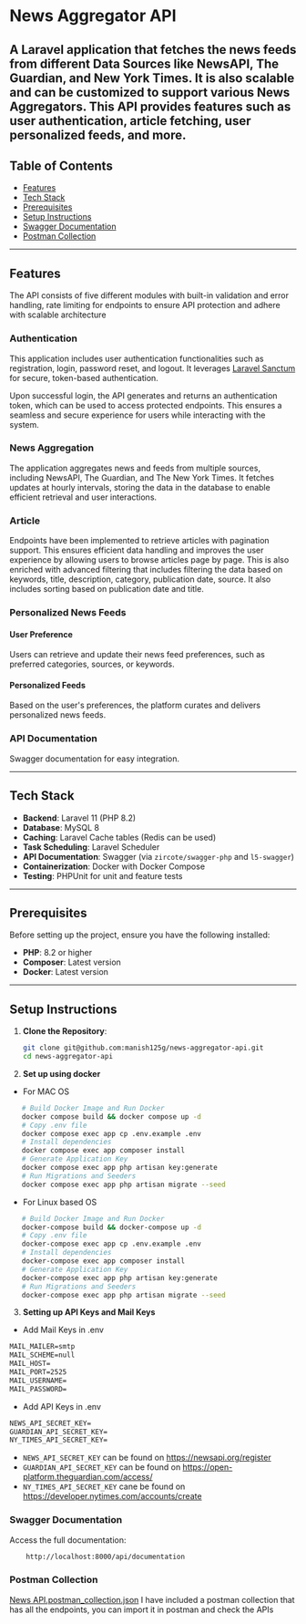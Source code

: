 # News Aggregator API

A Laravel application that fetches the news feeds from different Data Sources like NewsAPI, 
The Guardian, and New York Times. It is also scalable and can be customized to support various News Aggregators.
This API provides features such as user authentication, article fetching, user personalized feeds,
and more.
---

## **Table of Contents**
- [Features](#features)
- [Tech Stack](#tech-stack)
- [Prerequisites](#prerequisites)
- [Setup Instructions](#setup-instructions)
- [Swagger Documentation](#swagger-documentation)
- [Postman Collection](#postman-collection)

---

## **Features**

The API consists of five different modules with built-in validation and error handling,
rate limiting for endpoints to ensure API protection and adhere with scalable architecture

### Authentication
This application includes user authentication functionalities such as registration, login,
password reset, and logout. It leverages [Laravel Sanctum](https://laravel.com/docs/11.x/sanctum)
for secure, token-based authentication.

Upon successful login, the API generates and returns an authentication token, which can be 
used to access protected endpoints. This ensures a seamless and secure experience for users
while interacting with the system.

### News Aggregation
The application aggregates news and feeds from multiple sources, including NewsAPI,
The Guardian, and The New York Times. It fetches updates at hourly intervals, storing 
the data in the database to enable efficient retrieval and user interactions.

### Article
Endpoints have been implemented to retrieve articles with pagination support. 
This ensures efficient data handling and improves the user experience by allowing users to 
browse articles page by page. This is also enriched with advanced filtering that includes
filtering the data based on keywords, title, description, category, publication date, source.
It also includes sorting based on publication date and title.

### Personalized News Feeds

#### User Preference
Users can retrieve and update their news feed preferences, such as preferred categories,
sources, or keywords.
#### Personalized Feeds
Based on the user's preferences, the platform curates and delivers personalized news feeds.

### API Documentation
Swagger documentation for easy integration.

---

## **Tech Stack**

- **Backend**: Laravel 11 (PHP 8.2)
- **Database**: MySQL 8
- **Caching**: Laravel Cache tables (Redis can be used)
- **Task Scheduling**: Laravel Scheduler
- **API Documentation**: Swagger (via `zircote/swagger-php` and `l5-swagger`)
- **Containerization**: Docker with Docker Compose
- **Testing**: PHPUnit for unit and feature tests

---

## **Prerequisites**

Before setting up the project, ensure you have the following installed:
- **PHP**: 8.2 or higher
- **Composer**: Latest version
- **Docker**: Latest version

---

## **Setup Instructions**

1. **Clone the Repository**:
   ```bash
   git clone git@github.com:manish125g/news-aggregator-api.git
   cd news-aggregator-api
   ```
2. **Set up using docker**
- For MAC OS
```bash
   # Build Docker Image and Run Docker
   docker compose build && docker compose up -d
   # Copy .env file
   docker compose exec app cp .env.example .env
   # Install dependencies
   docker compose exec app composer install
   # Generate Application Key
   docker compose exec app php artisan key:generate
   # Run Migrations and Seeders
   docker compose exec app php artisan migrate --seed
```
- For Linux based OS
```bash
   # Build Docker Image and Run Docker
   docker-compose build && docker-compose up -d
   # Copy .env file
   docker-compose exec app cp .env.example .env
   # Install dependencies
   docker-compose exec app composer install
   # Generate Application Key
   docker-compose exec app php artisan key:generate
   # Run Migrations and Seeders
   docker-compose exec app php artisan migrate --seed
```
3. **Setting up API Keys and Mail Keys**
- Add Mail Keys in .env  
```cmd
MAIL_MAILER=smtp
MAIL_SCHEME=null
MAIL_HOST=
MAIL_PORT=2525
MAIL_USERNAME=
MAIL_PASSWORD=
```
- Add API Keys in .env
```cmd
NEWS_API_SECRET_KEY=
GUARDIAN_API_SECRET_KEY=
NY_TIMES_API_SECRET_KEY=
```

- ```NEWS_API_SECRET_KEY``` can be found on https://newsapi.org/register
- ```GUARDIAN_API_SECRET_KEY``` can be found on https://open-platform.theguardian.com/access/
- ```NY_TIMES_API_SECRET_KEY``` cane be found on https://developer.nytimes.com/accounts/create

### Swagger Documentation

Access the full documentation:
```cmd
    http://localhost:8000/api/documentation
```

### Postman Collection
[News API.postman_collection.json](https://github.com/manish125g/news-aggregator-api/blob/master/News%20API.postman_collection.json)
I have included a postman collection that has all the endpoints, you can import it in postman and check the APIs
